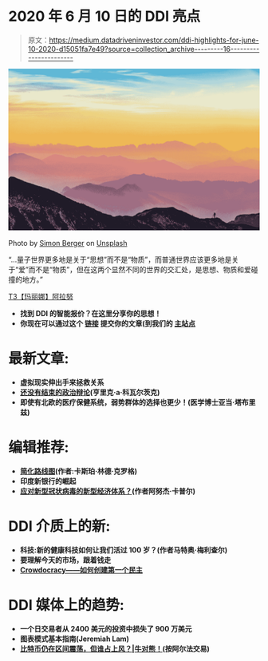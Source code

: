 # 2020 年 6 月 10 日的 DDI 亮点

> 原文：<https://medium.datadriveninvestor.com/ddi-highlights-for-june-10-2020-d15051fa7e49?source=collection_archive---------16----------------------->

![](img/dd8631d1ed2ac280a9a1c1fe474e3cbe.png)

Photo by [Simon Berger](https://unsplash.com/@8moments?utm_source=medium&utm_medium=referral) on [Unsplash](https://unsplash.com?utm_source=medium&utm_medium=referral)

“…量子世界更多地是关于“思想”而不是“物质”，而普通世界应该更多地是关于“爱”而不是“物质”，但在这两个显然不同的世界的交汇处，是思想、物质和爱碰撞的地方。”

[T3【玛丽娜】阿拉努 ](https://www.datadriveninvestor.com/2019/06/20/quantum-entanglement/)

*   **找到 DDI 的智能报价？在这里分享你的思想**[](https://bit.ly/3cWp58I)****！****
*   ****你现在可以通过这个** [**链接**](https://bit.ly/2BLBuPE) 提交你的文章(到我们的 [**主站点**](https://www.datadriveninvestor.com/)**

# ******最新文章:******

*   ****虚拟现实伸出手来拯救关系****
*   ****[还没有结束的政治辩论](https://www.datadriveninvestor.com/2020/06/08/the-political-debate-that-has-not-been/)(亨里克·a·科瓦尔茨克)****
*   ****即使有北欧的医疗保健系统，弱势群体的选择也更少！(医学博士亚当·塔布里兹)****

# ******编辑推荐:******

*   ****[简化路线图](https://www.datadriveninvestor.com/2020/05/28/a-roadmap-to-simplicity/)(作者:卡斯珀·林德·克罗格)****
*   ****印度新银行的崛起****
*   ****[应对新型冠状病毒的新型经济体系？](https://www.datadriveninvestor.com/2020/05/27/a-novel-economic-system-to-respond-to-the-novel-coronavirus/)(作者阿努杰·卡普尔)****

# ******DDI 介质上的新:******

*   ****科技:新的健康科技如何让我们活过 100 岁？(作者马特奥·梅利查尔)****
*   ****要理解今天的市场，跟着钱走****
*   ****[Crowdocracy——如何创建第一个民主](https://medium.com/datadriveninvestor/crowdocracy-how-to-create-the-first-democracy-4c625d6e7bf2)****

# ******DDI 媒体上的趋势**:****

*   ****一个日交易者从 2400 美元的投资中损失了 900 万美元****
*   ****图表模式基本指南(Jeremiah Lam)****
*   ****[比特币仍在区间震荡，但谁占上风？|牛对熊！](https://medium.com/datadriveninvestor/bitcoin-is-still-ranging-but-who-has-the-upper-hand-bulls-vs-bears-61af3e807f8d)(按阿尔法交易)****